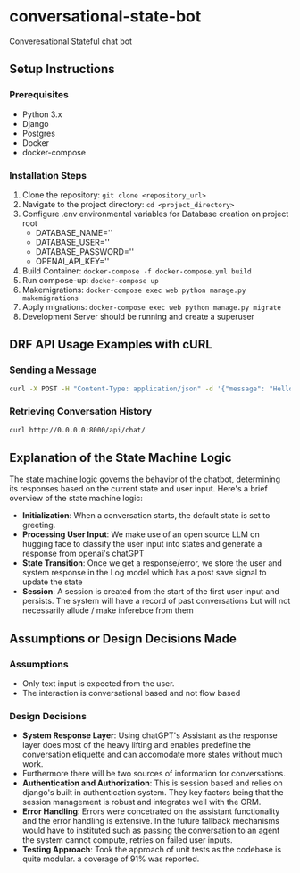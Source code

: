 # conversational-state-bot
Converesational Stateful chat bot

## Setup Instructions

### Prerequisites
- Python 3.x
- Django
- Postgres
- Docker
- docker-compose

### Installation Steps
1. Clone the repository: `git clone <repository_url>`
2. Navigate to the project directory: `cd <project_directory>`
3. Configure .env environmental variables for Database creation on project root
    - DATABASE_NAME=''
    - DATABASE_USER=''
    - DATABASE_PASSWORD=''
    - OPENAI_API_KEY=''  
4. Build Container: `docker-compose -f docker-compose.yml build`
5. Run compose-up: `docker-compose up`
6. Makemigrations: `docker-compose exec web python manage.py makemigrations`
7. Apply migrations: `docker-compose exec web python manage.py migrate`
8. Development Server should be running and create a superuser

## DRF API Usage Examples with cURL

### Sending a Message
```bash
curl -X POST -H "Content-Type: application/json" -d '{"message": "Hello"}' http://0.0.0.0:8000/api/send-message/
```

### Retrieving Conversation History
```bash
curl http://0.0.0.0:8000/api/chat/
```

## Explanation of the State Machine Logic

The state machine logic governs the behavior of the chatbot, determining its responses based on the current state and user input. Here's a brief overview of the state machine logic:
- **Initialization**: When a conversation starts, the default state is set to greeting.
- **Processing User Input**: We make use of an open source LLM on hugging face to classify the user input into states and generate  a response from openai's chatGPT
- **State Transition**: Once we get a response/error, we store the user and system response in the Log model which has a post save signal to update the state
- **Session**: A session is created from the start of the first user input and persists. The system will have a record of past conversations but will not necessarily allude / make inferebce from them


## Assumptions or Design Decisions Made

### Assumptions
- Only text input is expected from the user.
- The interaction is conversational based and not flow based

### Design Decisions
- **System Response Layer**: Using chatGPT's Assistant as the response layer does most of the heavy lifting and enables predefine the conversation etiquette and can accomodate more states without much work.
- Furthermore there will be two sources of information for conversations.
- **Authentication and Authorization**: This is session based and relies on django's built in authentication system. They key factors being that the session management is robust and integrates well with the ORM.
- **Error Handling**: Errors were concetrated on the assistant functionality and the error handling is extensive. In the future fallback mechanisms would have to instituted such as passing the conversation to an agent the system cannot compute, retries on failed user inputs.
- **Testing Approach**: Took the approach of unit tests as the codebase is quite modular. a coverage of 91% was reported.




